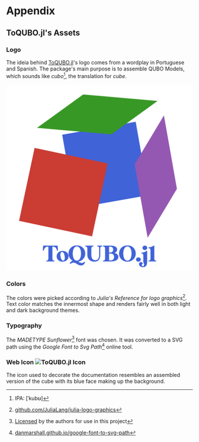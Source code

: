 # Appendix

## ToQUBO.jl's Assets

### Logo

The ideia behind [ToQUBO.jl](https://github.com/psrenergy/ToQUBO.jl)'s logo comes from a wordplay in Portuguese and Spanish.
The package's main purpose is to assemble QUBO Models, which sounds like *cubo*[^1], the translation for *cube*.

![ToQUBO.jl Logo](../assets/logo.svg)

### Colors

The colors were picked according to  *Julia's Reference for logo graphics*[^2].
Text color matches the innermost shape and renders fairly well in both light and dark background themes.

### Typography

The *MADETYPE Sunflower*[^3] font was chosen.
It was converted to a SVG path using the *Google Font to Svg Path*[^4] online tool.

[^1]:
    IPA: \[ˈkubʊ\]

[^2]:
    [github.com/JuliaLang/julia-logo-graphics](https://github.com/JuliaLang/julia-logo-graphics/)

[^3]:
    [Licensed](../assets/fonts/Sunflower-LICENSE.txt) by the authors for use in this project

[^4]:
    [danmarshall.github.io/google-font-to-svg-path](https://danmarshall.github.io/google-font-to-svg-path/)

### Web Icon ![ToQUBO.jl Icon](../assets/favicon.ico)

The icon used to decorate the documentation resembles an assembled version of the cube with its blue face making up the background.
